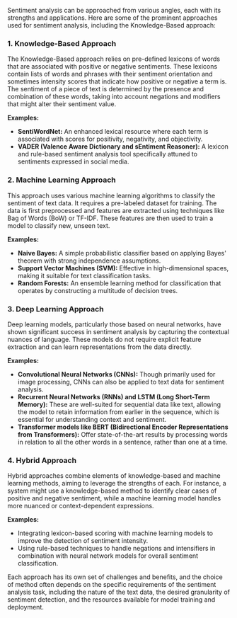 Sentiment analysis can be approached from various angles, each with its strengths and applications. Here are some of the prominent approaches used for sentiment analysis, including the Knowledge-Based approach:

### 1. **Knowledge-Based Approach**

The Knowledge-Based approach relies on pre-defined lexicons of words that are associated with positive or negative sentiments. These lexicons contain lists of words and phrases with their sentiment orientation and sometimes intensity scores that indicate how positive or negative a term is. The sentiment of a piece of text is determined by the presence and combination of these words, taking into account negations and modifiers that might alter their sentiment value.

**Examples:**
- **SentiWordNet:** An enhanced lexical resource where each term is associated with scores for positivity, negativity, and objectivity.
- **VADER (Valence Aware Dictionary and sEntiment Reasoner):** A lexicon and rule-based sentiment analysis tool specifically attuned to sentiments expressed in social media.

### 2. **Machine Learning Approach**

This approach uses various machine learning algorithms to classify the sentiment of text data. It requires a pre-labeled dataset for training. The data is first preprocessed and features are extracted using techniques like Bag of Words (BoW) or TF-IDF. These features are then used to train a model to classify new, unseen text.

**Examples:**
- **Naive Bayes:** A simple probabilistic classifier based on applying Bayes' theorem with strong independence assumptions.
- **Support Vector Machines (SVM):** Effective in high-dimensional spaces, making it suitable for text classification tasks.
- **Random Forests:** An ensemble learning method for classification that operates by constructing a multitude of decision trees.

### 3. **Deep Learning Approach**

Deep learning models, particularly those based on neural networks, have shown significant success in sentiment analysis by capturing the contextual nuances of language. These models do not require explicit feature extraction and can learn representations from the data directly.

**Examples:**
- **Convolutional Neural Networks (CNNs):** Though primarily used for image processing, CNNs can also be applied to text data for sentiment analysis.
- **Recurrent Neural Networks (RNNs) and LSTM (Long Short-Term Memory):** These are well-suited for sequential data like text, allowing the model to retain information from earlier in the sequence, which is essential for understanding context and sentiment.
- **Transformer models like BERT (Bidirectional Encoder Representations from Transformers):** Offer state-of-the-art results by processing words in relation to all the other words in a sentence, rather than one at a time.

### 4. **Hybrid Approach**

Hybrid approaches combine elements of knowledge-based and machine learning methods, aiming to leverage the strengths of each. For instance, a system might use a knowledge-based method to identify clear cases of positive and negative sentiment, while a machine learning model handles more nuanced or context-dependent expressions.

**Examples:**
- Integrating lexicon-based scoring with machine learning models to improve the detection of sentiment intensity.
- Using rule-based techniques to handle negations and intensifiers in combination with neural network models for overall sentiment classification.

Each approach has its own set of challenges and benefits, and the choice of method often depends on the specific requirements of the sentiment analysis task, including the nature of the text data, the desired granularity of sentiment detection, and the resources available for model training and deployment.